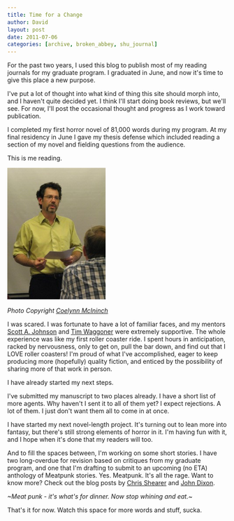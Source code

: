 ```yaml
---
title: Time for a Change
author: David
layout: post
date: 2011-07-06
categories: [archive, broken_abbey, shu_journal]
---
```


For the past two years, I used this blog to publish most of my reading journals
for my graduate program. I graduated in June, and now it's time to give this
place a new purpose.

I've put a lot of thought into what kind of thing this site should morph into,
and I haven't quite decided yet. I think I'll start doing book reviews, but
we'll see. For now, I'll post the occasional thought and progress as I work
toward publication.

I completed my first horror novel of 81,000 words during my program. At my final
residency in June I gave my thesis defense which included reading a section of
my novel and fielding questions from the audience.

This is me reading.

![Thesis Reading](/images/imported/2011/07/Thesis-Reading-225x300.jpg)

_Photo Copyright [Coelynn McIninch](http://coelynn.com/)_

I was scared. I was fortunate to have a lot of familiar faces, and my mentors
[Scott A. Johnson](http://www.americanhorrorwriter.net "Scott A. Johnson") and
[Tim Waggoner](http://www.timwaggoner.com/) were extremely supportive. The whole
experience was like my first roller coaster ride. I spent hours in anticipation,
racked by nervousness, only to get on, pull the bar down, and find out that I
LOVE roller coasters! I'm proud of what I've accomplished, eager to keep
producing more (hopefully) quality fiction, and enticed by the possibility of
sharing more of that work in person.

I have already started my next steps.

I've submitted my manuscript to two places already. I have a short list of more
agents. Why haven't I sent it to all of them yet? I expect rejections. A lot of
them. I just don't want them all to come in at once.

I have started my next novel-length project. It's turning out to lean more into
fantasy, but there's still strong elements of horror in it. I'm having fun with
it, and I hope when it's done that my readers will too.

And to fill the spaces between, I'm working on some short stories. I have two
long-overdue for revision based on critiques from my graduate program, and one
that I'm drafting to submit to an upcoming (no ETA) anthology of Meatpunk
stories. Yes. Meatpunk. It's all the rage. Want to know more? Check out the blog
posts by
[Chris Shearer](http://apulpsolemnity.blogspot.com/2011/06/beginningmeatpunk.html)
and [John Dixon](http://booksandboxing.blogspot.com/2011/07/meatpunk.html).

_\~Meat punk - it's what's for dinner. Now stop whining and eat.\~_

That's it for now. Watch this space for more words and stuff, sucka.
